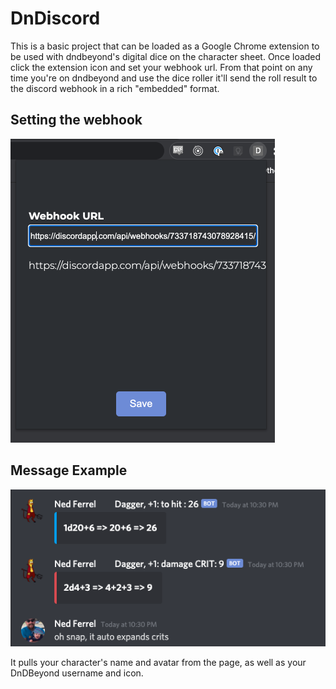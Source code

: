 # DnDiscord

This is a basic project that can be loaded as a Google Chrome extension to be used with dndbeyond's digital dice on the character sheet.  Once loaded click the extension icon and set your webhook url.  From that point on any time you're on dndbeyond and use the dice roller it'll send the roll result to the discord webhook in a rich "embedded" format.

## Setting the webhook

![popup](popup.png)

## Message Example

![updated_message](updated_message.png)

It pulls your character's name and avatar from the page, as well as your DnDBeyond username and icon.

